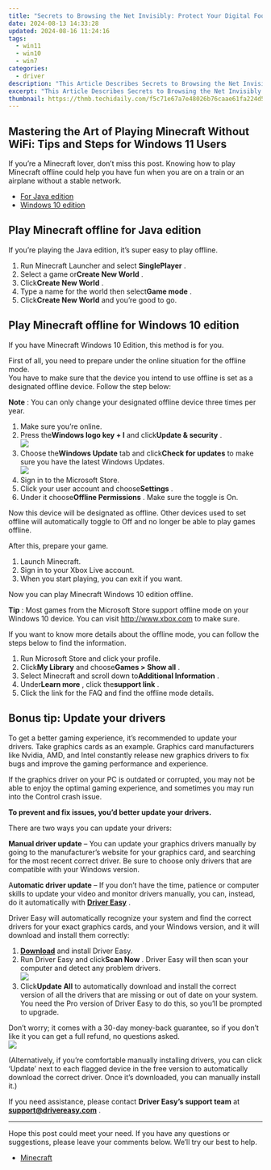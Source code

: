 ```yaml
---
title: "Secrets to Browsing the Net Invisibly: Protect Your Digital Footprint"
date: 2024-08-13 14:33:28
updated: 2024-08-16 11:24:16
tags:
  - win11
  - win10
  - win7
categories:
  - driver
description: "This Article Describes Secrets to Browsing the Net Invisibly: Protect Your Digital Footprint"
excerpt: "This Article Describes Secrets to Browsing the Net Invisibly: Protect Your Digital Footprint"
thumbnail: https://thmb.techidaily.com/f5c71e67a7e48026b76caae61fa224d5139bed7177e712ed911926c5fc53a785.jpg
---
```


## Mastering the Art of Playing Minecraft Without WiFi: Tips and Steps for Windows 11 Users

If you’re a Minecraft lover, don’t miss this post. Knowing how to play Minecraft offline could help you have fun when you are on a train or an airplane without a stable network.

* [For Java edition](https://tools.techidaily.com/drivereasy/download/)
* [Windows 10 edition](https://tools.techidaily.com/drivereasy/download/)

## Play Minecraft offline for Java edition

 If you’re playing the Java edition, it’s super easy to play offline.

1. Run Minecraft Launcher and select **SinglePlayer**  .
2. Select a game or**Create New World** .
3. Click**Create New World** .
4. Type a name for the world then select**Game mode** .
5. Click**Create New World** and you’re good to go.

## Play Minecraft offline for Windows 10 edition

If you have Minecraft Windows 10 Edition, this method is for you.

 First of all, you need to prepare under the online situation for the offline mode.  
 You have to make sure that the device you intend to use offline is set as a designated offline device. Follow the step below:

**Note** : You can only change your designated offline device three times per year.

1. Make sure you’re online.
2. Press the**Windows logo key + I** and click**Update & security** .  
![](https://images.drivereasy.com/wp-content/uploads/2019/11/update-1.jpg)
3. Choose the**Windows Update** tab and click**Check for updates** to make sure you have the latest Windows Updates.  
![](https://images.drivereasy.com/wp-content/uploads/2019/09/update.jpg)
4. Sign in to the Microsoft Store.
5. Click your user account and choose**Settings** .
6. Under it choose**Offline Permissions** . Make sure the toggle is On.

 Now this device will be designated as offline. Other devices used to set offline will automatically toggle to Off and no longer be able to play games offline.

After this, prepare your game.

1. Launch Minecraft.
2. Sign in to your Xbox Live account.
3. When you start playing, you can exit if you want.

Now you can play Minecraft Windows 10 edition offline.

**Tip** : Most games from the Microsoft Store support offline mode on your Windows 10 device. You can visit <http://www.xbox.com> to make sure.

 If you want to know more details about the offline mode, you can follow the steps below to find the information.

1. Run Microsoft Store and click your profile.
2. Click**My Library** and choose**Games > Show all** .
3. Select Minecraft and scroll down to**Additional Information** .
4. Under**Learn more** , click the**support link** .
5. Click the link for the FAQ and find the offline mode details.

## Bonus tip: Update your drivers

 To get a better gaming experience, it’s recommended to update your drivers. Take graphics cards as an example. Graphics card manufacturers like Nvidia, AMD, and Intel constantly release new graphics drivers to fix bugs and improve the gaming performance and experience.

 If the graphics driver on your PC is outdated or corrupted, you may not be able to enjoy the optimal gaming experience, and sometimes you may run into the Control crash issue.

 **To prevent and fix issues, you’d better update your drivers.**

There are two ways you can update your drivers:

**Manual driver update** – You can update your graphics drivers manually by going to the manufacturer’s website for your graphics card, and searching for the most recent correct driver. Be sure to choose only drivers that are compatible with your Windows version.

 A**utomatic driver update** – If you don’t have the time, patience or computer skills to update your video and monitor drivers manually, you can, instead, do it automatically with **[Driver Easy](https://tools.techidaily.com/drivereasy/download/)**  .

 Driver Easy will automatically recognize your system and find the correct drivers for your exact graphics cards, and your Windows version, and it will download and install them correctly:

1. **[Download](https://tools.techidaily.com/drivereasy/download/)**  and install Driver Easy.
2. Run Driver Easy and click**Scan Now** . Driver Easy will then scan your computer and detect any problem drivers.  
![](https://images.drivereasy.com/wp-content/uploads/2019/08/DE-scan-screen.png)
3. Click**Update All** to automatically download and install the correct version of all the drivers that are missing or out of date on your system. You need the Pro version of Driver Easy to do this, so you’ll be prompted to upgrade.  

 Don’t worry; it comes with a 30-day money-back guarantee, so if you don’t like it you can get a full refund, no questions asked.  
![](https://images.drivereasy.com/wp-content/uploads/2019/08/DE-Update-all-drivers.png)  

 (Alternatively, if you’re comfortable manually installing drivers, you can click ‘Update’ next to each flagged device in the free version to automatically download the correct driver. Once it’s downloaded, you can manually install it.)

 If you need assistance, please contact **Driver Easy’s support team** at **[support@drivereasy.com](https://tools.techidaily.com/drivereasy/download/)**  .

---

 Hope this post could meet your need. If you have any questions or suggestions, please leave your comments below. We’ll try our best to help.

* [Minecraft](https://tools.techidaily.com/drivereasy/download/)

<ins class="adsbygoogle"
     style="display:block"
     data-ad-format="autorelaxed"
     data-ad-client="ca-pub-7571918770474297"
     data-ad-slot="1223367746"></ins>



<ins class="adsbygoogle"
     style="display:block"
     data-ad-client="ca-pub-7571918770474297"
     data-ad-slot="8358498916"
     data-ad-format="auto"
     data-full-width-responsive="true"></ins>
